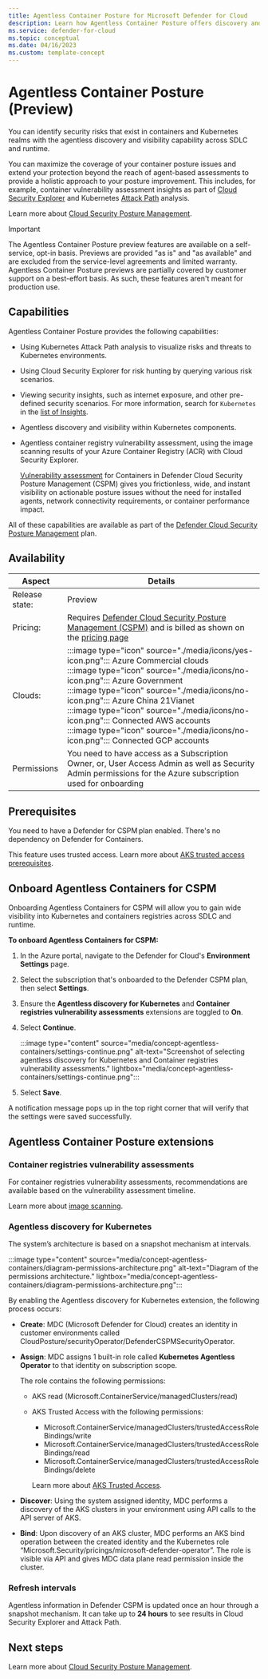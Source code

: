 ```yaml
---
title: Agentless Container Posture for Microsoft Defender for Cloud
description: Learn how Agentless Container Posture offers discovery and visibility for Containers without installing an agent on your machines.
ms.service: defender-for-cloud
ms.topic: conceptual
ms.date: 04/16/2023
ms.custom: template-concept
---
```


# Agentless Container Posture (Preview)

You can identify security risks that exist in containers and Kubernetes realms with the agentless discovery and visibility capability across SDLC and runtime.

You can maximize the coverage of your container posture issues and extend your protection beyond the reach of agent-based assessments to provide a holistic approach to your posture improvement. This includes, for example, container vulnerability assessment insights as part of [Cloud Security Explorer](how-to-manage-cloud-security-explorer.md) and Kubernetes [Attack Path](attack-path-reference.md#azure-containers) analysis.

Learn more about [Cloud Security Posture Management](concept-cloud-security-posture-management.md).

> [!IMPORTANT]
> The Agentless Container Posture preview features are available on a self-service, opt-in basis. Previews are provided "as is" and "as available" and are excluded from the service-level agreements and limited warranty. Agentless Container Posture previews are partially covered by customer support on a best-effort basis. As such, these features aren't meant for production use.

## Capabilities

Agentless Container Posture provides the following capabilities:

- Using Kubernetes Attack Path analysis to visualize risks and threats to Kubernetes environments.
- Using Cloud Security Explorer for risk hunting by querying various risk scenarios.
- Viewing security insights, such as internet exposure, and other pre-defined security scenarios. For more information, search for `Kubernetes` in the [list of Insights](attack-path-reference.md#insights).
- Agentless discovery and visibility within Kubernetes components.
- Agentless container registry vulnerability assessment, using the image scanning results of your Azure Container Registry (ACR) with Cloud Security Explorer.

    [Vulnerability assessment](defender-for-containers-vulnerability-assessment-azure.md) for Containers in Defender Cloud Security Posture Management (CSPM) gives you frictionless, wide, and instant visibility on actionable posture issues without the need for installed agents, network connectivity requirements, or container performance impact.

All of these capabilities are available as part of the [Defender Cloud Security Posture Management](concept-cloud-security-posture-management.md) plan.

## Availability

| Aspect | Details |
|---------|---------|
|Release state:|Preview|
|Pricing:|Requires [Defender Cloud Security Posture Management (CSPM)](concept-cloud-security-posture-management.md) and is billed as shown on the [pricing page](https://azure.microsoft.com/pricing/details/defender-for-cloud/) |
| Clouds:    | :::image type="icon" source="./media/icons/yes-icon.png"::: Azure Commercial clouds<br> :::image type="icon" source="./media/icons/no-icon.png"::: Azure Government<br>:::image type="icon" source="./media/icons/no-icon.png"::: Azure China 21Vianet<br>:::image type="icon" source="./media/icons/no-icon.png"::: Connected AWS accounts<br>:::image type="icon" source="./media/icons/no-icon.png"::: Connected GCP accounts        |
| Permissions | You need to have access as a Subscription Owner, or, User Access Admin as well as Security Admin permissions for the Azure subscription used for onboarding |

## Prerequisites

You need to have a Defender for CSPM plan enabled. There's no dependency on Defender for Containers​.

This feature uses trusted access. Learn more about [AKS trusted access prerequisites](/azure/aks/trusted-access-feature#prerequisites).

## Onboard Agentless Containers for CSPM

Onboarding Agentless Containers for CSPM will allow you to gain wide visibility into Kubernetes and containers registries across SDLC and runtime.

**To onboard Agentless Containers for CSPM:**

1. In the Azure portal, navigate to the Defender for Cloud's **Environment Settings** page.

1. Select the subscription that's onboarded to the Defender CSPM plan, then select **Settings**.

1. Ensure the **Agentless discovery for Kubernetes** and **Container registries vulnerability assessments** extensions are toggled to **On**.

1. Select **Continue**.

    :::image type="content" source="media/concept-agentless-containers/settings-continue.png" alt-text="Screenshot of selecting agentless discovery for Kubernetes and Container registries vulnerability assessments." lightbox="media/concept-agentless-containers/settings-continue.png":::

1. Select **Save**.

A notification message pops up in the top right corner that will verify that the settings were saved successfully.

## Agentless Container Posture extensions

### Container registries vulnerability assessments

For container registries vulnerability assessments, recommendations are available based on the vulnerability assessment timeline.

Learn more about [image scanning](defender-for-containers-vulnerability-assessment-azure.md).

### Agentless discovery for Kubernetes

The system’s architecture is based on a snapshot mechanism at intervals.

:::image type="content" source="media/concept-agentless-containers/diagram-permissions-architecture.png" alt-text="Diagram of the permissions architecture." lightbox="media/concept-agentless-containers/diagram-permissions-architecture.png":::

By enabling the Agentless discovery for Kubernetes extension, the following process occurs:

- **Create**: MDC (Microsoft Defender for Cloud) creates an identity in customer environments called CloudPosture/securityOperator/DefenderCSPMSecurityOperator.

- **Assign**: MDC assigns 1 built-in role called **Kubernetes Agentless Operator** to that identity on subscription scope.

    The role contains the following permissions:
    - AKS read (Microsoft.ContainerService/managedClusters/read)
    - AKS Trusted Access with the following permissions:
        - Microsoft.ContainerService/managedClusters/trustedAccessRoleBindings/write
        - Microsoft.ContainerService/managedClusters/trustedAccessRoleBindings/read
        - Microsoft.ContainerService/managedClusters/trustedAccessRoleBindings/delete

        Learn more about [AKS Trusted Access](/azure/aks/trusted-access-feature).

- **Discover**: Using the system assigned identity, MDC performs a discovery of the AKS clusters in your environment using API calls to the API server of AKS.

- **Bind**: Upon discovery of an AKS cluster, MDC performs an AKS bind operation between the created identity and the Kubernetes role “Microsoft.Security/pricings/microsoft-defender-operator”. The role is visible via API and gives MDC data plane read permission inside the cluster.

### Refresh intervals

Agentless information in Defender CSPM is updated once an hour through a snapshot mechanism. It can take up to **24 hours** to see results in Cloud Security Explorer and Attack Path.

## Next steps

Learn more about [Cloud Security Posture Management](concept-cloud-security-posture-management.md).
